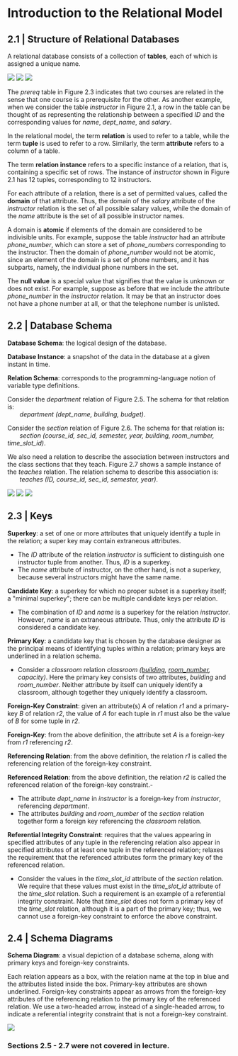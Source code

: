 # Introduction to the Relational Model
## 2.1 | Structure of Relational Databases

A relational database consists of a collection of **tables**, each of which is assigned a
unique name.

![](https://github.com/stinsan/CS-4513-Database-Management-Systems/blob/master/Screenshots/databases-23.png)
![](https://github.com/stinsan/CS-4513-Database-Management-Systems/blob/master/Screenshots/databases-24.png)
![](https://github.com/stinsan/CS-4513-Database-Management-Systems/blob/master/Screenshots/databases-25.png)

The _prereq_ table in Figure 2.3 indicates that two courses are related in the sense
that one course is a prerequisite for the other. As another example, when we consider
the table _instructor_ in Figure 2.1, a row in the table can be thought of as representing the relationship between a specified _ID_ and 
the corresponding values for _name_, _dept_name_, and _salary_.

In the relational model, the term **relation** is used to refer to a table, while the
term **tuple** is used to refer to a row. Similarly, the term **attribute** refers to a column of a
table.

The term **relation instance** refers to a specific instance of a relation, that
is, containing a specific set of rows. The instance of _instructor_ shown in Figure 2.1 has
12 tuples, corresponding to 12 instructors.

For each attribute of a relation, there is a set of permitted values, called the **domain**
of that attribute. Thus, the domain of the _salary_ attribute of the _instructor_ relation is
the set of all possible salary values, while the domain of the _name_ attribute is the set of
all possible instructor names.

A domain is **atomic** if elements of the domain are considered to be indivisible units.
For example, suppose the table _instructor_ had an attribute _phone_number_, which can
store a set of _phone_numbers_ corresponding to the instructor. Then the domain of
_phone_number_ would not be atomic, since an element of the domain is a set of phone
numbers, and it has subparts, namely, the individual phone numbers in the set.

The **null value** is a special value that signifies that the value is unknown or does not
exist. For example, suppose as before that we include the attribute _phone_number_ in the
_instructor_ relation. It may be that an instructor does not have a phone number at all,
or that the telephone number is unlisted. 

## 2.2 | Database Schema

**Database Schema**: the logical design of the database.

**Database Instance**: a snapshot of the data in the database at a given instant in time.

**Relation Schema**: corresponds to the programming-language notion of variable type definitions.

Consider the _department_ relation of Figure 2.5. The schema for that relation is: <br/>
&nbsp;&nbsp;&nbsp;&nbsp;&nbsp;&nbsp;&nbsp;_department (dept_name, building, budget)_.

Consider the _section_ relation of Figure 2.6. The schema for that relation is:<br/>
&nbsp;&nbsp;&nbsp;&nbsp;&nbsp;&nbsp;&nbsp;_section (course_id, sec_id, semester, year, building, room_number, time_slot_id)_.

We also need a relation to describe the association between instructors and the class
sections that they teach. Figure 2.7 shows a sample instance of the _teaches_ relation. 
The relation schema to describe this association is: <br/>
&nbsp;&nbsp;&nbsp;&nbsp;&nbsp;&nbsp;&nbsp;_teaches (ID, course_id, sec_id, semester, year)_.

![](https://github.com/stinsan/CS-4513-Database-Management-Systems/blob/master/Screenshots/databases-26.png)
![](https://github.com/stinsan/CS-4513-Database-Management-Systems/blob/master/Screenshots/databases-29.png)
![](https://github.com/stinsan/CS-4513-Database-Management-Systems/blob/master/Screenshots/databases-28.png)

## 2.3 | Keys

**Superkey**: a set of one or more attributes that uniquely identify a tuple in the relation; a super key may contain extraneous attributes.
- The _ID_ attribute of the relation _instructor_ is sufficient to distinguish one instructor tuple from another. Thus, _ID_ is a superkey.
- The _name_ attribute of instructor, on the other hand, is not a superkey, because several instructors might have the same name.

**Candidate Key**: a superkey for which no proper subset is a superkey itself; a "minimal superkey"; there can be multiple candidate keys per relation.
- The combination of _ID_ and _name_ is a superkey for the relation _instructor_. However, _name_ is an extraneous attribute. Thus, only the attribute _ID_ is considered a candidate key.

**Primary Key**: a candidate key that is chosen by the database designer as the principal means of identifying tuples within a relation; primary keys are underlined in a relation schema.
- Consider a _classroom_ relation _classroom (<ins>building</ins>, <ins>room_number</ins>, capacity)_. Here the primary key consists of two attributes, _building_ and _room_number_. Neither attribute by itself can uniquely identify a classroom, although together they uniquely identify a classroom.

**Foreign-Key Constraint**: given an attribute(s) _A_ of relation _r1_ and a primary-key _B_ of
relation _r2_, the value of _A_ for each tuple in _r1_ must also be the value of _B_ for some tuple in _r2_.

**Foreign-Key**: from the above definition, the attribute set _A_ is a foreign-key from _r1_ referencing _r2_.

**Referencing Relation**: from the above definition, the relation _r1_ is called the referencing relation of the foreign-key constraint.

**Referenced Relation**: from the above definition, the relation _r2_ is called the referenced relation of the foreign-key constraint.-

- The attribute _dept_name_ in _instructor_ is a foreign-key from _instructor_, referencing _department_.
- The attributes _building_ and _room_number_ of the _section_ relation together form a foreign key referencing the _classroom_ relation.

**Referential Integrity Constraint**: requires that the values appearing in specified attributes of any tuple in the referencing
relation also appear in specified attributes of at least one tuple in the referenced relation; relaxes the requirement that the
referenced attributes form the primary key of the referenced relation.

- Consider the values in the _time_slot_id_ attribute of the _section_ relation. We require that these values must exist in the
_time_slot_id_ attribute of the _time_slot_ relation. Such a requirement is an example of a referential integrity constraint. Note that
_time_slot_ does not form a primary key of the _time_slot_ relation, although it is a part of the primary key; thus, we cannot use a
foreign-key constraint to enforce the above constraint.

## 2.4 | Schema Diagrams

**Schema Diagram**: a visual depiction of a database schema, along with primary keys and foreign-key constraints.

Each relation appears as a box, with the relation name at the top in blue and the attributes listed inside the box.
Primary-key attributes are shown underlined. Foreign-key constraints appear as arrows from the foreign-key attributes of the referencing
relation to the primary key of the referenced relation. We use a two-headed arrow, instead of a single-headed arrow, to indicate a
referential integrity constraint that is not a foreign-key constraint. 

![](https://github.com/stinsan/CS-4513-Database-Management-Systems/blob/master/Screenshots/databases-30.png)

### Sections 2.5 - 2.7 were not covered in lecture.


